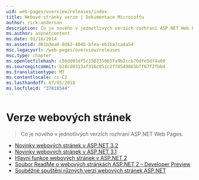 ```yaml
---
uid: web-pages/overview/releases/index
title: Webové stránky verze | Dokumentace Microsoftu
author: rick-anderson
description: Co je nového v jednotlivých verzích rozhraní ASP.NET Web Pages.
ms.author: aspnetcontent
ms.date: 01/16/2014
ms.assetid: d01b3ea0-8d82-404b-bfea-eb1ba7ca4a54
msc.legacyurl: /web-pages/overview/releases
msc.type: chapter
ms.openlocfilehash: c56dd03df5c1507350657a9b2ccb70dfe5df4a60
ms.sourcegitcommit: b28cd0313af316c051c2ff8549865bff67f2fbb4
ms.translationtype: MT
ms.contentlocale: cs-CZ
ms.lasthandoff: 07/05/2018
ms.locfileid: "37818544"
---
```

<a name="web-pages-releases"></a>Verze webových stránek
====================
> Co je nového v jednotlivých verzích rozhraní ASP.NET Web Pages.


- [Novinky webových stránek v ASP.NET 3.2](whats-new-in-aspnet-web-pages-32.md)
- [Novinky webových stránek v ASP.NET 3.1](whats-new-aspnet-web-pages-31.md)
- [Hlavní funkce webových stránek v ASP.NET 2](top-features-in-web-pages-2.md)
- [Soubor ReadMe o webových stránkách ASP.NET 2 – Developer Preview](aspnet-web-pages-2-developer-preview-readme.md)
- [Souběžné spuštění různých verzí webových stránek ASP.NET](running-v1-and-v2-sites-side-by-side.md)

